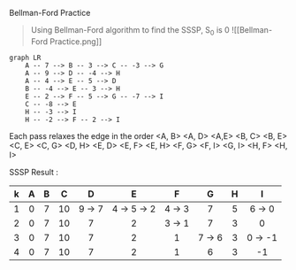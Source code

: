 Bellman-Ford Practice    
> Using Bellman-Ford algorithm to find the SSSP, S<sub>0</sub> is 0
> ![[Bellman-Ford Practice.png]]
```mermaid
graph LR
	A -- 7 --> B -- 3 --> C -- -3 --> G
	A -- 9 --> D -- -4 --> H
	A -- 4 --> E -- 5 --> D
	B -- -4 --> E -- 3 --> H
	E -- 2 --> F -- 5 --> G -- -7 --> I
	C -- -8 --> E
	H -- -3 --> I
	H -- -2 --> F -- 2 --> I
```
Each pass relaxes the edge
in the order
<A, B> <A, D> <A,E>
<B, C> <B, E>
<C, E> <C, G>
<D, H>
<E, D> <E, F> <E, H>
<F, G> <F, I>
<G, I>
<H, F> <H, I>

SSSP Result : 

|  k |  A  |  B  |  C  |  D  |  E  |  F  |  G  |  H  |  I  |
|:--:|:--:|:--:|:--:|:--:|:--:|:--:|:--:|:--:|:--:|
| 1 | 0 | 7 | 10 | 9 $\rightarrow$ 7 | 4 $\rightarrow$ 5 $\rightarrow$ 2 | 4 $\rightarrow$ 3 | 7 | 5 | 6 $\rightarrow$ 0 |
| 2 | 0 | 7 | 10 | 7 | 2 | 3 $\rightarrow$ 1 | 7 | 3 | 0 |
| 3 | 0 | 7 | 10 | 7 | 2 | 1 | 7 $\rightarrow$ 6 | 3 | 0 $\rightarrow$ -1 |
| 4 | 0 | 7 | 10 | 7 | 2 | 1 | 6 | 3 | -1 |

